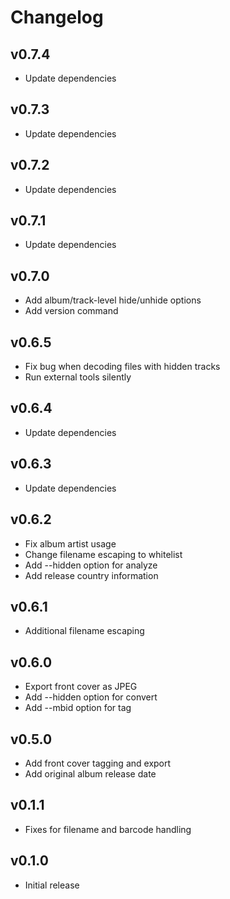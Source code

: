 # Changelog

## v0.7.4

- Update dependencies

## v0.7.3

- Update dependencies

## v0.7.2

- Update dependencies

## v0.7.1

- Update dependencies

## v0.7.0

- Add album/track-level hide/unhide options
- Add version command

## v0.6.5

- Fix bug when decoding files with hidden tracks
- Run external tools silently

## v0.6.4

- Update dependencies

## v0.6.3

- Update dependencies

## v0.6.2

- Fix album artist usage
- Change filename escaping to whitelist
- Add --hidden option for analyze
- Add release country information

## v0.6.1

- Additional filename escaping

## v0.6.0

- Export front cover as JPEG
- Add --hidden option for convert
- Add --mbid option for tag

## v0.5.0

- Add front cover tagging and export
- Add original album release date

## v0.1.1

- Fixes for filename and barcode handling

## v0.1.0

- Initial release

